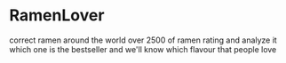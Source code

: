 # RamenLover
correct ramen around the world over 2500 of ramen rating and analyze it which one is the bestseller and we'll know which flavour
that people love
